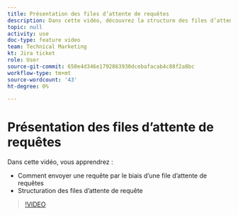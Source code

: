 ```yaml
---
title: Présentation des files d’attente de requêtes
description: Dans cette vidéo, découvrez la structure des files d’attente de requête et comment envoyer une requête.
topic: null
activity: use
doc-type: feature video
team: Technical Marketing
kt: Jira ticket
role: User
source-git-commit: 650e4d346e1792863930dcebafacab4c88f2a8bc
workflow-type: tm+mt
source-wordcount: '43'
ht-degree: 0%

---
```


# Présentation des files d’attente de requêtes

Dans cette vidéo, vous apprendrez :

* Comment envoyer une requête par le biais d’une file d’attente de requêtes
* Structuration des files d’attente de requête

>[!VIDEO](https://video.tv.adobe.com/v/335220/?quality=12&learn=on)
